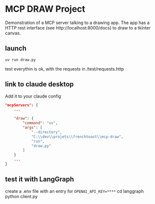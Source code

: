 # MCP DRAW Project

Demonstration of a MCP server talking to a drawing app.
The app has a HTTP rest interface (see http://localhost:8000/docs) to draw to a tkinter canvas.


## launch

`uv run draw.py`

test everythin is ok, with the requests in /test/requests.http

## link to claude desktop


Add it to your claude config
```json
"mcpServers": {
    ...

    "draw": {
        "command": "uv",
        "args": [
            "--directory",
            "C:\\dev\\projets\\frenchtoast\\mcp-draw",                
            "run",
            "draw.py"
        ]
    }
    ...
}
```

## test it with LangGraph

create a .env file with an entry for `OPENAI_API_KEY=****`
cd langgraph  
python client.py  

